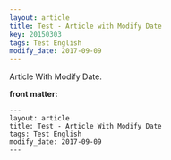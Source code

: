 ```yaml
---
layout: article
title: Test - Article with Modify Date
key: 20150303
tags: Test English
modify_date: 2017-09-09
---
```


Article With Modify Date.

<!--more-->

**front matter:**

    ---
    layout: article
    title: Test - Article With Modify Date
    tags: Test English
    modify_date: 2017-09-09
    ---